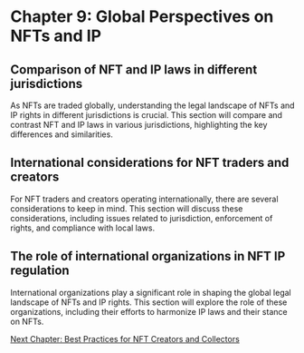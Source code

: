 # Chapter 9: Global Perspectives on NFTs and IP

## Comparison of NFT and IP laws in different jurisdictions

As NFTs are traded globally, understanding the legal landscape of NFTs and IP rights in different jurisdictions is crucial. This section will compare and contrast NFT and IP laws in various jurisdictions, highlighting the key differences and similarities.

## International considerations for NFT traders and creators

For NFT traders and creators operating internationally, there are several considerations to keep in mind. This section will discuss these considerations, including issues related to jurisdiction, enforcement of rights, and compliance with local laws.

## The role of international organizations in NFT IP regulation

International organizations play a significant role in shaping the global legal landscape of NFTs and IP rights. This section will explore the role of these organizations, including their efforts to harmonize IP laws and their stance on NFTs.

[Next Chapter: Best Practices for NFT Creators and Collectors](CHAPTER_10.md)
